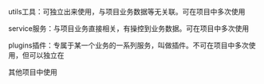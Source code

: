 
utils工具：可独立出来使用，与项目业务数据等无关联。可在项目中多次使用

service服务：与项目业务直接相关，有操控到业务数据。可在项目中多次使用

plugins插件：专属于某一个业务的一系列服务，叫做插件。不可在项目中多次使用，但可以独立在

其他项目中使用

